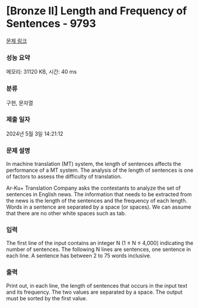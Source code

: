 # [Bronze II] Length and Frequency of Sentences - 9793 

[문제 링크](https://www.acmicpc.net/problem/9793) 

### 성능 요약

메모리: 31120 KB, 시간: 40 ms

### 분류

구현, 문자열

### 제출 일자

2024년 5월 3일 14:21:12

### 문제 설명

<p>In machine translation (MT) system, the length of sentences affects the performance of a MT system. The analysis of the length of sentences is one of factors to assess the difficulty of translation.</p>

<p>Ar-Ku+ Translation Company asks the contestants to analyze the set of sentences in English news. The information that needs to be extracted from the news is the length of the sentences and the frequency of each length. Words in a sentence are separated by a space (or spaces). We can assume that there are no other white spaces such as tab.</p>

### 입력 

 <p>The first line of the input contains an integer N (1 ≤ N ≤ 4,000) indicating the number of sentences. The following N lines are sentences, one sentence in each line. A sentence has between 2 to 75 words inclusive.</p>

### 출력 

 <p>Print out, in each line, the length of sentences that occurs in the input text and its frequency. The two values are separated by a space. The output must be sorted by the first value.</p>

